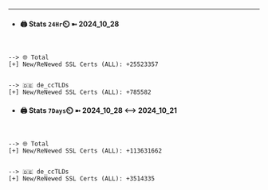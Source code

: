 

---
- #### 🖨️ **Stats** `24Hr`⏲️ ➼ 2024_10_28
```console


--> 🌐 Total
[+] New/ReNewed SSL Certs (ALL): +25523357


--> 🇩🇪 de_ccTLDs
[+] New/ReNewed SSL Certs (ALL): +785582

```

- #### 🖨️ **Stats** `7Days`⏲️ ➼ 2024_10_28 <--> 2024_10_21
```console


--> 🌐 Total
[+] New/ReNewed SSL Certs (ALL): +113631662


--> 🇩🇪 de_ccTLDs
[+] New/ReNewed SSL Certs (ALL): +3514335

```

